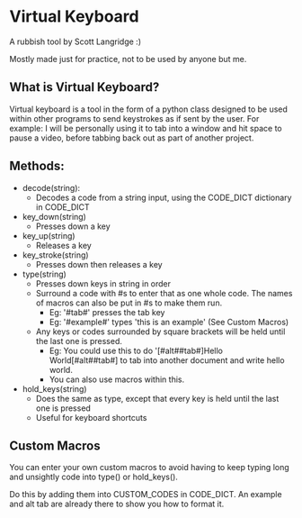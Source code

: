 # Virtual Keyboard
A rubbish tool by Scott Langridge :) 

Mostly made just for practice, not to be used by anyone but me. 

## What is Virtual Keyboard?
Virtual keyboard is a tool in the form of a python class designed to be used within other programs to send keystrokes as if sent by the user. For example: I will be personally using it to tab into a window and hit space to pause a video, before tabbing back out as part of another project.

## Methods:
* decode(string):
  * Decodes a code from a string input, using the CODE_DICT dictionary in CODE_DICT
* key_down(string)
  * Presses down a key
* key_up(string)
  * Releases a key
* key_stroke(string)
  * Presses down then releases a key
* type(string)
  * Presses down keys in string in order
  * Surround a code with #s to enter that as one whole code. The names of macros can also be put in #s to make them run.
    * Eg: '#tab#' presses the tab key
    * Eg: '#example#' types 'this is an example' (See Custom Macros)
  * Any keys or codes surrounded by square brackets will be held until the last one is pressed.
    * Eg: You could use this to do '[#alt##tab#]Hello World[#alt##tab#] to tab into another document and write hello world.
    * You can also use macros within this.
* hold_keys(string)
  * Does the same as type, except that every key is held until the last one is pressed
  * Useful for keyboard shortcuts

## Custom Macros
You can enter your own custom macros to avoid having to keep typing long and unsightly code into type() or hold_keys(). 

Do this by adding them into CUSTOM_CODES in CODE_DICT. An example and alt tab are already there to show you how to format it.
